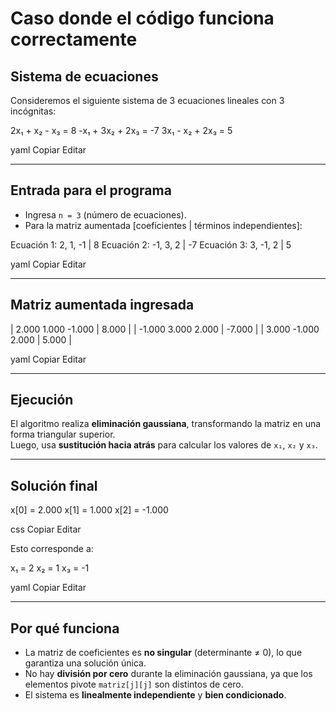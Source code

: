 # Caso donde el código funciona correctamente

## Sistema de ecuaciones

Consideremos el siguiente sistema de 3 ecuaciones lineales con 3 incógnitas:

2x₁ + x₂ - x₃ = 8
-x₁ + 3x₂ + 2x₃ = -7
3x₁ - x₂ + 2x₃ = 5

yaml
Copiar
Editar

---

## Entrada para el programa

- Ingresa `n = 3` (número de ecuaciones).
- Para la matriz aumentada \[coeficientes | términos independientes\]:

Ecuación 1: 2, 1, -1 | 8
Ecuación 2: -1, 3, 2 | -7
Ecuación 3: 3, -1, 2 | 5

yaml
Copiar
Editar

---

## Matriz aumentada ingresada

| 2.000 1.000 -1.000 | 8.000 |
| -1.000 3.000 2.000 | -7.000 |
| 3.000 -1.000 2.000 | 5.000 |

yaml
Copiar
Editar

---

## Ejecución

El algoritmo realiza **eliminación gaussiana**, transformando la matriz en una forma triangular superior.  
Luego, usa **sustitución hacia atrás** para calcular los valores de `x₁`, `x₂` y `x₃`.

---

## Solución final

x[0] = 2.000
x[1] = 1.000
x[2] = -1.000

css
Copiar
Editar

Esto corresponde a:

x₁ = 2
x₂ = 1
x₃ = -1

yaml
Copiar
Editar

---

## Por qué funciona

- La matriz de coeficientes es **no singular** (determinante ≠ 0), lo que garantiza una solución única.
- No hay **división por cero** durante la eliminación gaussiana, ya que los elementos pivote `matriz[j][j]` son distintos de cero.
- El sistema es **linealmente independiente** y **bien condicionado**.

